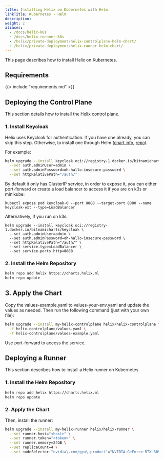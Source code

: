 ```yaml
---
title: Installing Helix on Kubernetes with Helm
linkTitle: Kubernetes - Helm
description:
weight: 2
aliases:
  - /docs/helix-k8s
  - /docs/helix-runnner-k8s
  - /helix/private-deployment/helix-controlplane-helm-chart/
  - /helix/private-deployment/helix-runner-helm-chart/
---
```


This page describes how to install Helix on Kubernetes.

## Requirements

{{< include "requirements.md" >}}

## Deploying the Control Plane

This section details how to install the Helix control plane.

### 1. Install Keycloak

Helix uses Keycloak for authentication. If you have one already, you can skip this step. Otherwise, to install one through Helm ([chart info](https://bitnami.com/stack/keycloak/helm), [repo](https://github.com/bitnami/charts/tree/main/bitnami/keycloak/#installing-the-chart)).

For example:

```bash
helm upgrade --install keycloak oci://registry-1.docker.io/bitnamicharts/keycloak \
  --set auth.adminUser=admin \
  --set auth.adminPassword=oh-hallo-insecure-password \
  --set httpRelativePath="/auth/"
```

By default it only has ClusterIP service, in order to expose it, you can either port-forward or create a load balancer to access it if you are on k3s or minikube:

```
kubectl expose pod keycloak-0 --port 8888 --target-port 8080 --name keycloak-ext --type=LoadBalancer
```

Alternatively, if you run on k3s:

```
helm upgrade --install keycloak oci://registry-1.docker.io/bitnamicharts/keycloak \
  --set auth.adminUser=admin \
  --set auth.adminPassword=oh-hallo-insecure-password \
  --set httpRelativePath="/auth/" \
  --set service.type=LoadBalancer \
  --set service.ports.http=8888
```

### 2. Install the Helm Repository

```bash
helm repo add helix https://charts.helix.ml 
helm repo update
```

## 3. Apply the Chart

Copy the values-example.yaml to values-your-env.yaml and update the values as needed. Then run the following command (just with your own file):

```bash
helm upgrade --install my-helix-controlplane helix/helix-controlplane \
  -f helix-controlplane/values.yaml \
  -f helix-controlplane/values-example.yaml
```

Use port-forward to access the service.

## Deploying a Runner

This section describes how to install a Helix runner on Kubernetes.

### 1. Install the Helm Repository

```bash
helm repo add helix https://charts.helix.ml 
helm repo update
```

### 2. Apply the Chart

Then, install the runner:

```bash
helm upgrade --install my-helix-runner helix/helix-runner \
  --set runner.host="<host>" \
  --set runner.token="<token>" \
  --set runner.memory=24GB \
  --set replicaCount=4 \
  --set nodeSelector."nvidia\.com/gpu\.product"="NVIDIA-GeForce-RTX-3090-Ti"
```
